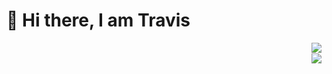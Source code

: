 <h1> 👋 Hi there, I am Travis </h1>

<p>
  <img align="right" src="https://github-readme-stats.vercel.app/api?username=TravisRoad&show_icons=true&theme=radical" />
  <br>
  <img align="right" src="https://github-readme-stats.vercel.app/api/wakatime?username=TravisRoad&layout=compact&theme=radical" />
</p>
